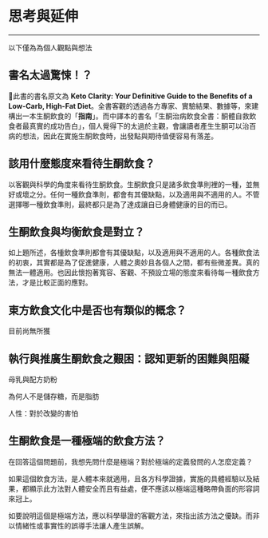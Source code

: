 # 思考與延伸

---

以下僅為為個人觀點與想法

## 書名太過驚悚！？

此書的書名原文為 **Keto Clarity: Your Definitive Guide to the Benefits of a Low-Carb, High-Fat Diet**。全書客觀的透過各方專家、實驗結果、數據等，來建構出一本生酮飲食的「**指南**」。而中譯本的書名「生酮治病飲食全書：酮體自救飲食者最真實的成功告白」，個人覺得下的太過於主觀，會讓讀者產生生酮可以治百病的想法，因此在實施生酮飲食時，出發點與期待值便容易有落差。

## **該用什麼態度來看待生酮飲食？**

以客觀與科學的角度來看待生酮飲食。生酮飲食只是諸多飲食準則裡的一種，並無好或壞之分。任何一種飲食準則，都會有其優缺點，以及適用與不適用的人。不管選擇哪一種飲食準則，最終都只是為了達成讓自已身體健康的目的而已。

## **生酮飲食與均衡飲食是對立？**

如上題所述，各㮔飲食準則都會有其優缺點，以及適用與不適用的人。各種飲食法的初衷，其實都是為了促進健康，人體之奧妙且各個人之間，都有些微差異。真的無法一體適用。也因此懷抱著寬容、客觀、不預設立場的態度來看待每一種飲食方法，才是比較正面的應對。

## 東方飲食文化中是否也有類似的概念？

目前尚無所獲

## 執行與推廣生酮飲食之艱困：認知更新的困難與阻礙

母乳與配方奶粉

為何人不是儲存糖，而是脂肪

人性：對於改變的害怕

## 生酮飲食是一種極端的飲食方法？

在回答這個問題前，我想先問什麼是極端？對於極端的定義發問的人怎麼定義？

如果這個飲食方法，是人體本來就適用，且各方科學證據，實施的具體經驗以及結果，都顯示此方法對人體安全而且有益處，便不應該以極端這種略帶負面的形容詞來冠上。

如要說明這個是極端方法，應以科學舉證的客觀方法，來指出該方法之優缺。而非以情緒性或事實性的誤導手法讓人產生誤解。

